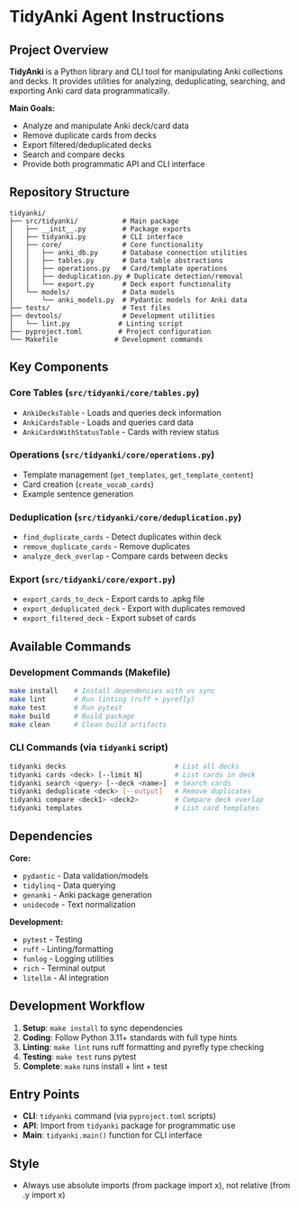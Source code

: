 # TidyAnki Agent Instructions

## Project Overview

**TidyAnki** is a Python library and CLI tool for manipulating Anki collections and decks. It provides utilities for analyzing, deduplicating, searching, and exporting Anki card data programmatically.

**Main Goals:**
- Analyze and manipulate Anki deck/card data
- Remove duplicate cards from decks
- Export filtered/deduplicated decks
- Search and compare decks
- Provide both programmatic API and CLI interface

## Repository Structure

```
tidyanki/
├── src/tidyanki/           # Main package
│   ├── __init__.py         # Package exports
│   ├── tidyanki.py         # CLI interface 
│   ├── core/               # Core functionality
│   │   ├── anki_db.py      # Database connection utilities
│   │   ├── tables.py       # Data table abstractions
│   │   ├── operations.py   # Card/template operations
│   │   ├── deduplication.py # Duplicate detection/removal
│   │   └── export.py       # Deck export functionality
│   └── models/             # Data models
│       └── anki_models.py  # Pydantic models for Anki data
├── tests/                  # Test files
├── devtools/               # Development utilities
│   └── lint.py            # Linting script
├── pyproject.toml         # Project configuration
└── Makefile              # Development commands
```

## Key Components

### Core Tables (`src/tidyanki/core/tables.py`)
- `AnkiDecksTable` - Loads and queries deck information
- `AnkiCardsTable` - Loads and queries card data 
- `AnkiCardsWithStatusTable` - Cards with review status

### Operations (`src/tidyanki/core/operations.py`)
- Template management (`get_templates`, `get_template_content`)
- Card creation (`create_vocab_cards`)
- Example sentence generation

### Deduplication (`src/tidyanki/core/deduplication.py`)
- `find_duplicate_cards` - Detect duplicates within deck
- `remove_duplicate_cards` - Remove duplicates
- `analyze_deck_overlap` - Compare cards between decks

### Export (`src/tidyanki/core/export.py`)
- `export_cards_to_deck` - Export cards to .apkg file
- `export_deduplicated_deck` - Export with duplicates removed
- `export_filtered_deck` - Export subset of cards

## Available Commands

### Development Commands (Makefile)
```bash
make install    # Install dependencies with uv sync
make lint       # Run linting (ruff + pyrefly)
make test       # Run pytest
make build      # Build package
make clean      # Clean build artifacts
```

### CLI Commands (via `tidyanki` script)
```bash
tidyanki decks                           # List all decks
tidyanki cards <deck> [--limit N]        # List cards in deck
tidyanki search <query> [--deck <name>]  # Search cards
tidyanki deduplicate <deck> [--output]   # Remove duplicates
tidyanki compare <deck1> <deck2>         # Compare deck overlap
tidyanki templates                       # List card templates
```

## Dependencies

**Core:**
- `pydantic` - Data validation/models
- `tidylinq` - Data querying
- `genanki` - Anki package generation
- `unidecode` - Text normalization

**Development:**
- `pytest` - Testing
- `ruff` - Linting/formatting
- `funlog` - Logging utilities
- `rich` - Terminal output
- `litellm` - AI integration

## Development Workflow

1. **Setup**: `make install` to sync dependencies
2. **Coding**: Follow Python 3.11+ standards with full type hints
3. **Linting**: `make lint` runs ruff formatting and pyrefly type checking
4. **Testing**: `make test` runs pytest
5. **Complete**: `make` runs install + lint + test

## Entry Points

- **CLI**: `tidyanki` command (via `pyproject.toml` scripts)
- **API**: Import from `tidyanki` package for programmatic use
- **Main**: `tidyanki.main()` function for CLI interface


## Style

* Always use absolute imports (from package import x), not relative (from .y import x)